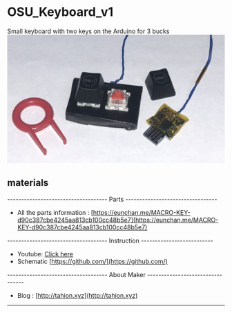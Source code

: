 # OSU_Keyboard_v1
Small keyboard with two keys on the Arduino for 3 bucks
![](img/Photo.JPG)

## materials

------------------------------------ Parts ---------------------------------

- All the parts information : [https://eunchan.me/MACRO-KEY-d90c387cbe4245aa813cb100cc48b5e7](https://eunchan.me/MACRO-KEY-d90c387cbe4245aa813cb100cc48b5e7)

------------------------------------ Instruction --------------------------

- Youtube: [Click here](https://youtu.be/Y8Oh4aj96gU)
- Schematic [https://github.com/](https://github.com/)

------------------------------------ About Maker ---------------------------------

- Blog : [http://tahion.xyz](http://tahion.xyz)

---
